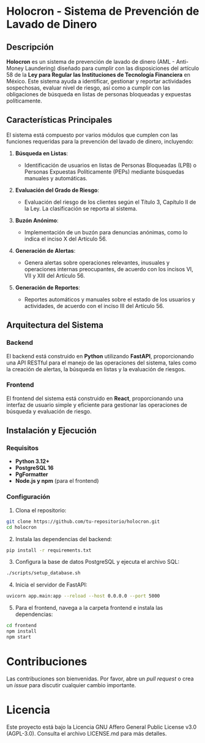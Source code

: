 # Holocron - Sistema de Prevención de Lavado de Dinero

## Descripción

**Holocron** es un sistema de prevención de lavado de dinero (AML - Anti-Money Laundering) diseñado para cumplir con las disposiciones del artículo 58 de la **Ley para Regular las Instituciones de Tecnología Financiera** en México. Este sistema ayuda a identificar, gestionar y reportar actividades sospechosas, evaluar nivel de riesgo, así como a cumplir con las obligaciones de búsqueda en listas de personas bloqueadas y expuestas políticamente.

## Características Principales

El sistema está compuesto por varios módulos que cumplen con las funciones requeridas para la prevención del lavado de dinero, incluyendo:
   
1. **Búsqueda en Listas**:
   - Identificación de usuarios en listas de Personas Bloqueadas (LPB) o Personas Expuestas Políticamente (PEPs) mediante búsquedas manuales y automáticas.
   
2. **Evaluación del Grado de Riesgo**:
   - Evaluación del riesgo de los clientes según el Título 3, Capítulo II de la Ley. La clasificación se reporta al sistema.
   
3. **Buzón Anónimo**:
   - Implementación de un buzón para denuncias anónimas, como lo indica el inciso X del Artículo 56.

4. **Generación de Alertas**: 
   - Genera alertas sobre operaciones relevantes, inusuales y operaciones internas preocupantes, de acuerdo con los incisos VI, VII y XIII del Artículo 56.

5. **Generación de Reportes**:
   - Reportes automáticos y manuales sobre el estado de los usuarios y actividades, de acuerdo con el inciso III del Artículo 56.

## Arquitectura del Sistema

### Backend

El backend está construido en **Python** utilizando **FastAPI**, proporcionando una API RESTful para el manejo de las operaciones del sistema, tales como la creación de alertas, la búsqueda en listas y la evaluación de riesgos.

### Frontend

El frontend del sistema está construido en **React**, proporcionando una interfaz de usuario simple y eficiente para gestionar las operaciones de búsqueda y evaluación de riesgo.

## Instalación y Ejecución

### Requisitos

- **Python 3.12+**
- **PostgreSQL 16**
- **PgFormatter**
- **Node.js y npm** (para el frontend)

### Configuración

1. Clona el repositorio:
```bash
git clone https://github.com/tu-repositorio/holocron.git
cd holocron
```

2.	Instala las dependencias del backend:
```bash
pip install -r requirements.txt
```

3.	Configura la base de datos PostgreSQL y ejecuta el archivo SQL:
```bash
./scripts/setup_database.sh
```

4.	Inicia el servidor de FastAPI:
```bash
uvicorn app.main:app --reload --host 0.0.0.0 --port 5000
```

5.	Para el frontend, navega a la carpeta frontend e instala las dependencias:
```bash
cd frontend
npm install
npm start
```

# Contribuciones
Las contribuciones son bienvenidas. Por favor, abre un _pull request_ o crea un _issue_ para discutir cualquier cambio importante.

# Licencia
Este proyecto está bajo la Licencia GNU Affero General Public License v3.0 (AGPL-3.0). Consulta el archivo LICENSE.md para más detalles.
